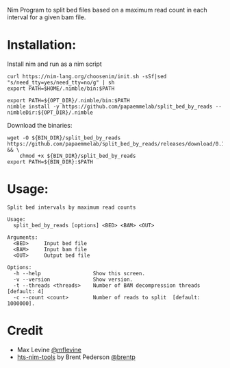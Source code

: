 Nim Program to split bed files based on a maximum read count in each interval for a given bam file.

# Installation:

Install nim and run as a nim script

```
curl https://nim-lang.org/choosenim/init.sh -sSf|sed "s/need_tty=yes/need_tty=no/g" | sh
export PATH=$HOME/.nimble/bin:$PATH

export PATH=${OPT_DIR}/.nimble/bin:$PATH
nimble install -y https://github.com/papaemmelab/split_bed_by_reads --nimbleDir:${OPT_DIR}/.nimble
```

Download the binaries:

```
wget -O ${BIN_DIR}/split_bed_by_reads https://github.com/papaemmelab/split_bed_by_reads/releases/download/0.1.0/split_bed_by_reads && \
    chmod +x ${BIN_DIR}/split_bed_by_reads
export PATH=${BIN_DIR}:$PATH
```

# Usage:

```
Split bed intervals by maximum read counts

Usage:
  split_bed_by_reads [options] <BED> <BAM> <OUT>

Arguments:
  <BED>     Input bed file
  <BAM>     Input bam file
  <OUT>     Output bed file

Options:
  -h --help                 Show this screen.
  -v --version              Show version.
  -t --threads <threads>    Number of BAM decompression threads [default: 4]
  -c --count <count>        Number of reads to split  [default: 1000000].
```




# Credit
* Max Levine [@mflevine](https://github.com/mflevine)
* [hts-nim-tools](https://github.com/brentp/hts-nim-tools) by Brent Pederson [@brentp](https://github.com/brentp)
